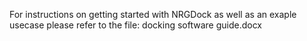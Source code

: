 For instructions on getting started with NRGDock as well as an exaple usecase please refer to the file: docking software guide.docx
